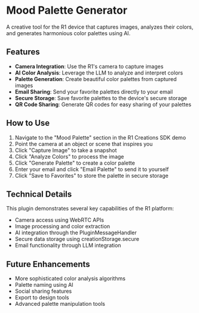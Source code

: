 # Mood Palette Generator

A creative tool for the R1 device that captures images, analyzes their colors, and generates harmonious color palettes using AI.

## Features

- **Camera Integration**: Use the R1's camera to capture images
- **AI Color Analysis**: Leverage the LLM to analyze and interpret colors
- **Palette Generation**: Create beautiful color palettes from captured images
- **Email Sharing**: Send your favorite palettes directly to your email
- **Secure Storage**: Save favorite palettes to the device's secure storage
- **QR Code Sharing**: Generate QR codes for easy sharing of your palettes

## How to Use

1. Navigate to the "Mood Palette" section in the R1 Creations SDK demo
2. Point the camera at an object or scene that inspires you
3. Click "Capture Image" to take a snapshot
4. Click "Analyze Colors" to process the image
5. Click "Generate Palette" to create a color palette
6. Enter your email and click "Email Palette" to send it to yourself
7. Click "Save to Favorites" to store the palette in secure storage

## Technical Details

This plugin demonstrates several key capabilities of the R1 platform:

- Camera access using WebRTC APIs
- Image processing and color extraction
- AI integration through the PluginMessageHandler
- Secure data storage using creationStorage.secure
- Email functionality through LLM integration

## Future Enhancements

- More sophisticated color analysis algorithms
- Palette naming using AI
- Social sharing features
- Export to design tools
- Advanced palette manipulation tools